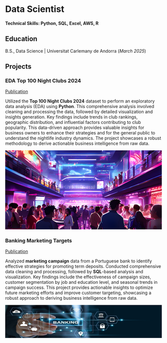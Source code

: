 # Data Scientist

#### Technical Skills: Python, SQL, Excel, AWS, R

## Education			        		
B.S., Data Science | Universitat Carlemany de Andorra (_March 2025_)

## Projects
### EDA Top 100 Night Clubs 2024
<a href="https://nbviewer.jupyter.org/github/Paulitos/DataSciencePortfolio_paulos/blob/main/Projects/EDA_Top100Nightclubs/EDA_Top100Nightclubs_PabloSanchezArias.ipynb" target="_blank" rel="noopener noreferrer">Publication</a>

Utilized the **Top 100 Night Clubs 2024** dataset to perform an exploratory data analysis (EDA) using **Python**. This comprehensive analysis involved cleaning and processing the data, followed by detailed visualization and insights generation. Key findings include trends in club rankings, geographic distribution, and influential factors contributing to club popularity. This data-driven approach provides valuable insights for business owners to enhance their strategies and for the general public to understand the nightlife industry dynamics. The project showcases a robust methodology to derive actionable business intelligence from raw data.

![Top 100 Night Clubs 2024](/assets/img/Top100NightClubs2024.png)



### Banking Marketing Targets
<a href="https://nbviewer.org/github/Paulitos/DataSciencePortfolio_paulos/blob/main/Projects/Banking_Dataset_Marketing_Targets/BankingDataset_MarketingTargets_SQLPROJECT_PabloSanchezArias_aka_Paulos.ipynb" target="_blank" rel="noopener noreferrer">Publication</a>

Analyzed **marketing campaign** data from a Portuguese bank to identify effective strategies for promoting term deposits. Conducted comprehensive data cleaning and processing, followed by **SQL**-based analysis and visualization. Key findings include the effectiveness of campaign sizes, customer segmentation by job and education level, and seasonal trends in campaign success. This project provides actionable insights to optimize future marketing efforts and improve customer targeting, showcasing a robust approach to deriving business intelligence from raw data.

![Banking Marketing Targets](/assets/img/banking_dataset_marketing_targets.jpg)



